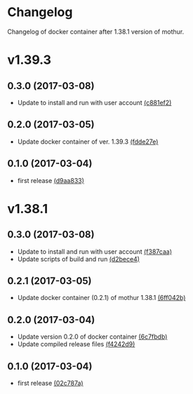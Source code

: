 # Changelog
Changelog of docker container after 1.38.1 version of mothur.

# v1.39.3

## 0.3.0 (2017-03-08)
- Update to install and run with user account [(c881ef2)](https://github.com/koash/mothur-docker/commit/c881ef2)

## 0.2.0 (2017-03-05)
- Update docker container of ver. 1.39.3 [(fdde27e)](https://github.com/koash/mothur-docker/commit/fdde27e)

## 0.1.0 (2017-03-04)
- first release [(d9aa833)](https://github.com/koash/mothur-docker/commit/d9aa833)

# v1.38.1

## 0.3.0 (2017-03-08)
- Update to install and run with user account [(f387caa)](https://github.com/koash/mothur-docker/commit/f387caa)
- Update scripts of build and run [(d2bece4)](https://github.com/koash/mothur-docker/commit/d2bece4)

## 0.2.1 (2017-03-05)
- Update docker container (0.2.1) of mothur 1.38.1 [(6ff042b)](https://github.com/koash/mothur-docker/commit/6ff042b)

## 0.2.0 (2017-03-04)
- Update version 0.2.0 of docker container [(6c7fbdb)](https://github.com/koash/mothur-docker/commit/6c7fbdb)
- Update compiled release files [(f4242d9)](https://github.com/koash/mothur-docker/commit/f4242d9)

## 0.1.0 (2017-03-04)
- first release [(02c787a)](https://github.com/koash/mothur-docker/commit/02c787a)
